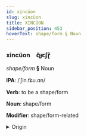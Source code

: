 ```yaml
---
id: xincüon
slug: xincüon
title: XİNCÜON
sidebar_position: 453
hoverText: shape/form § Noun
---
```


### xincüon&emsp;<span kind="abugida">ɋ̃ɟꞇʄɽ̃</span>

*shape/form* **§** Noun

**IPA**: /ˈʃin.t͡ɕu.ɑn/

**Verb**: to be a shape/form

**Noun**: shape/form

**Modifier**: shape/form-related

<details>
    <summary>Origin</summary>
    Mandarin 形狀 xíngzhuàng /ɕiŋʈ͡ʂu̯ɑŋ/<br/>
    <em>Sino-Tibetan Language Family</em>
</details>